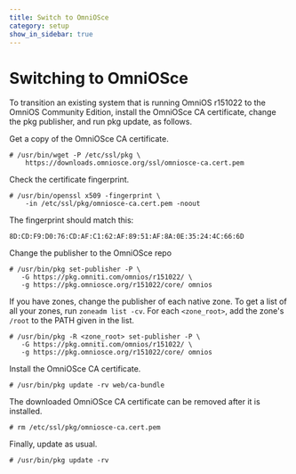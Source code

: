 ```yaml
---
title: Switch to OmniOSce
category: setup
show_in_sidebar: true
---
```


# Switching to OmniOSce

To transition an existing system that is running OmniOS r151022 to
the OmniOS Community Edition, install the OmniOSce CA certificate,
change the pkg publisher, and run pkg update, as follows.

Get a copy of the OmniOSce CA certificate.

```
# /usr/bin/wget -P /etc/ssl/pkg \
    https://downloads.omniosce.org/ssl/omniosce-ca.cert.pem
```

Check the certificate fingerprint.

```
# /usr/bin/openssl x509 -fingerprint \
    -in /etc/ssl/pkg/omniosce-ca.cert.pem -noout
```

The fingerprint should match this:

`8D:CD:F9:D0:76:CD:AF:C1:62:AF:89:51:AF:8A:0E:35:24:4C:66:6D`

Change the publisher to the OmniOSce repo

```
# /usr/bin/pkg set-publisher -P \
   -G https://pkg.omniti.com/omnios/r151022/ \
   -g https://pkg.omniosce.org/r151022/core/ omnios
```

If you have zones, change the publisher of each native zone.  To get a list of all your zones, run `zoneadm list -cv`. For each `<zone_root>`, add the zone's `/root` to the PATH given in the list.


```
# /usr/bin/pkg -R <zone_root> set-publisher -P \
   -G https://pkg.omniti.com/omnios/r151022/ \
   -g https://pkg.omniosce.org/r151022/core/ omnios
```

Install the OmniOSce CA certificate.

```
# /usr/bin/pkg update -rv web/ca-bundle
```

The downloaded OmniOSce CA certificate can be removed after it is installed.

```
# rm /etc/ssl/pkg/omniosce-ca.cert.pem
```

Finally, update as usual.

```
# /usr/bin/pkg update -rv
```
